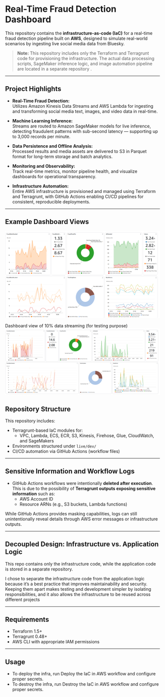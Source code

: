 # Real-Time Fraud Detection Dashboard

This repository contains the **infrastructure-as-code (IaC)** for a real-time fraud detection pipeline built on **AWS**, designed to simulate real-world scenarios by ingesting live social media data from Bluesky.

> **Note:** This repository includes only the Terraform and Terragrunt code for provisioning the infrastructure. The actual data processing scripts, SageMaker inference logic, and image automation pipeline are located in a separate repository .

---

## Project Highlights

- **Real-Time Fraud Detection:**  
  Utilizes Amazon Kinesis Data Streams and AWS Lambda for ingesting and transforming social media text, images, and video data in real-time.

- **Machine Learning Inference:**  
  Streams are routed to Amazon SageMaker models for live inference, detecting fraudulent patterns with sub-second latency — supporting up to 3,000 records per minute.

- **Data Persistence and Offline Analysis:**  
  Processed results and media assets are delivered to S3 in Parquet format for long-term storage and batch analytics.

- **Monitoring and Observability:**  
  Track real-time metrics, monitor pipeline health, and visualize dashboards for operational transparency.

- **Infrastructure Automation:**  
  Entire AWS infrastructure is provisioned and managed using Terraform and Terragrunt, with GitHub Actions enabling CI/CD pipelines for consistent, reproducible deployments.

---

## Example Dashboard Views
![Alt text](resources/dashboard-sample.png)

Dashboard view of 10% data streaming (for testing purpose)
![Alt text](resources/dashboard-sample-test-10.png)

## Repository Structure

This repository includes:

- Terragrunt-based IaC modules for:
  - VPC, Lambda, ECS, ECR, S3, Kinesis, Firehose, Glue, CloudWatch, and SageMakers
- Environments structured under `live/dev/`
- CI/CD automation via GitHub Actions (workflow files)

---

## Sensitive Information and Workflow Logs

- GitHub Actions workflows were intentionally **deleted after execution**. This is due to the possibility of **Terragrunt outputs exposing sensitive information** such as:
  - AWS Account ID
  - Resource ARNs (e.g., S3 buckets, Lambda functions)

While GitHub Actions provides masking capabilities, logs can still unintentionally reveal details through AWS error messages or infrastructure outputs.

---

## Decoupled Design: Infrastructure vs. Application Logic

This repo contains only the infrastructure code, while the application code is stored in a separate repository.

I chose to separate the infrastructure code from the application logic because it’s a best practice that improves maintainability and security. Keeping them apart makes testing and development simpler by isolating responsibilities, and it also allows the infrastructure to be reused across different projects

---

##  Requirements

- Terraform 1.5+
- Terragrunt 0.48+
- AWS CLI with appropriate IAM permissions

---

## Usage
- To deploy the infra, run Deploy the IaC in AWS workflow and configure proper secrets.
- To destroy the infra, run Destroy the IaC in AWS workflow and configure proper secrets.
